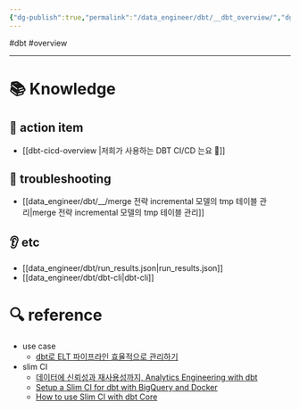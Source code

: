 ```yaml
---
{"dg-publish":true,"permalink":"/data_engineer/dbt/__dbt_overview/","dgPassFrontmatter":true}
---
```


#dbt #overview 

---

# 📚 Knowledge

## 👟 action item
- [[dbt-cicd-overview \|저희가 사용하는 DBT CI/CD 는요 🥲]]

## 🚨 troubleshooting
- [[data_engineer/dbt/__/merge 전략 incremental 모델의 tmp 테이블 관리\|merge 전략 incremental 모델의 tmp 테이블 관리]]

## 👂 etc
- [[data_engineer/dbt/run_results.json\|run_results.json]]
- [[data_engineer/dbt/dbt-cli\|dbt-cli]]

# 🔍 reference
- use case
	- [dbt로 ELT 파이프라인 효율적으로 관리하기](https://www.humphreyahn.dev/blog/efficient-elt-pipelines-with-dbt)
- slim CI
	- [데이터에 신뢰성과 재사용성까지, Analytics Engineering with dbt](https://tech.socarcorp.kr/data/2022/07/25/analytics-engineering-with-dbt.html)
	- [Setup a Slim CI for dbt with BigQuery and Docker](https://medium.com/teads-engineering/setup-a-slim-ci-for-dbt-with-bigquery-and-docker-ce8e0a1a38f)
	- [How to use Slim CI with dbt Core](https://www.vantage-ai.com/blog/how-to-use-slim-ci-with-dbt-core)